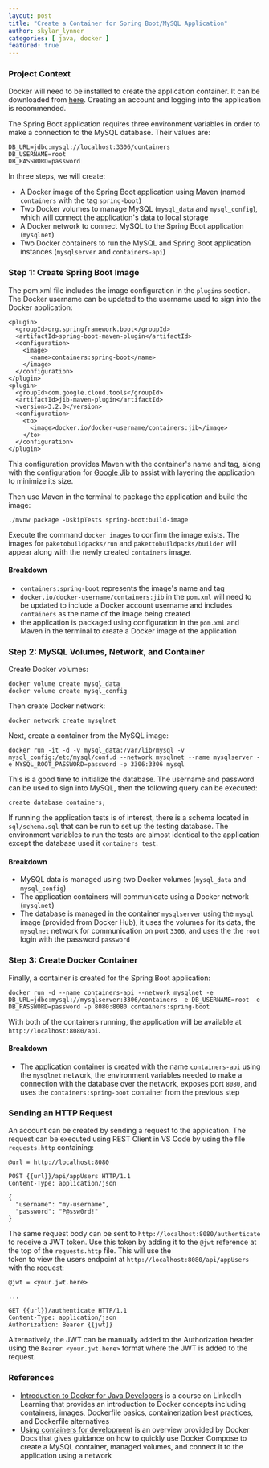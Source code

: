 ```yaml
---
layout: post
title: "Create a Container for Spring Boot/MySQL Application"
author: skylar_lynner
categories: [ java, docker ]
featured: true
---
```


### Project Context

Docker will need to be installed to create the application container.
It can be downloaded from [here](https://docs.docker.com/get-docker/).
Creating an account and logging into the application is recommended.

The Spring Boot application requires three environment variables in
order to make a connection to the MySQL database. Their values are:
  ```
  DB_URL=jdbc:mysql://localhost:3306/containers
  DB_USERNAME=root
  DB_PASSWORD=password
  ```

In three steps, we will create:
- A Docker image of the Spring Boot application using Maven
  (named `containers` with the tag `spring-boot`)
- Two Docker volumes to manage MySQL (`mysql_data` and `mysql_config`),
  which will connect the application's data to local storage
- A Docker network to connect MySQL to the Spring Boot application
  (`mysqlnet`)
- Two Docker containers to run the MySQL and Spring Boot application
  instances (`mysqlserver` and `containers-api`)

### Step 1: Create Spring Boot Image

The pom.xml file includes the image configuration in the `plugins`
section. The Docker username can be updated to the username used to
sign into the Docker application:
  ```
  <plugin>
    <groupId>org.springframework.boot</groupId>
    <artifactId>spring-boot-maven-plugin</artifactId>
    <configuration>
      <image>
        <name>containers:spring-boot</name>
      </image>
    </configuration>
  </plugin>
  <plugin>
    <groupId>com.google.cloud.tools</groupId>
    <artifactId>jib-maven-plugin</artifactId>
    <version>3.2.0</version>
    <configuration>
      <to>
        <image>docker.io/docker-username/containers:jib</image>
      </to>
    </configuration>
  </plugin>
  ```
This configuration provides Maven with the container's name and tag,
along with the configuration for
[Google Jib](https://cloud.google.com/blog/products/application-development/introducing-jib-build-java-docker-images-better)
to assist with layering the application to minimize its size.

Then use Maven in the terminal to package the application and build the
image:
  ```
  ./mvnw package -DskipTests spring-boot:build-image
  ```

Execute the command `docker images` to confirm the image exists. The
images for `paketobuildpacks/run` and `pakettobuildpacks/builder`
will appear along with the newly created `containers` image.

#### Breakdown

- `containers:spring-boot` represents the image's name and tag
- `docker.io/docker-username/containers:jib` in the `pom.xml` will need
  to be updated to include a Docker account username and includes
  `containers` as the name of the image being created
- the application is packaged using configuration in the `pom.xml` and
  Maven in the terminal to create a Docker image of the application

### Step 2: MySQL Volumes, Network, and Container

Create Docker volumes:
```
docker volume create mysql_data
docker volume create mysql_config
```

Then create Docker network:
```
docker network create mysqlnet
```

Next, create a container from the MySQL image:
```
docker run -it -d -v mysql_data:/var/lib/mysql -v mysql_config:/etc/mysql/conf.d --network mysqlnet --name mysqlserver -e MYSQL_ROOT_PASSWORD=password -p 3306:3306 mysql
```

This is a good time to initialize the database. The username and password
can be used to sign into MySQL, then the following query can be executed:
```
create database containers;
```

If running the application tests is of interest, there is a schema
located in `sql/schema.sql` that can be run to set up the testing
database. The environment variables to run the tests are almost
identical to the application except the database used it
`containers_test`.

#### Breakdown

- MySQL data is managed using two Docker volumes (`mysql_data` and
  `mysql_config`)
- The application containers will communicate using a Docker network
  (`mysqlnet`)
- The database is managed in the container `mysqlserver` using the
  `mysql` image (provided from Docker Hub), it uses the volumes
  for its data, the `mysqlnet` network for communication on port `3306`,
  and uses the the `root` login with the password `password`

### Step 3: Create Docker Container

Finally, a container is created for the Spring Boot application:
  ```
  docker run -d --name containers-api --network mysqlnet -e DB_URL=jdbc:mysql://mysqlserver:3306/containers -e DB_USERNAME=root -e DB_PASSWORD=password -p 8080:8080 containers:spring-boot
  ```

With both of the containers running, the application will be available
at `http://localhost:8080/api`.

#### Breakdown

- The application container is created with the name `containers-api`
  using the `mysqlnet` network, the environment variables needed to
  make a connection with the database over the network, exposes port
  `8080`, and uses the `containers:spring-boot` container from the
  previous step

### Sending an HTTP Request

An account can be created by sending a request to the application.
The request can be executed using REST Client in VS Code by using the
file `requests.http` containing:
```
@url = http://localhost:8080

POST {{url}}/api/appUsers HTTP/1.1
Content-Type: application/json

{
  "username": "my-username",
  "password": "P@ssw0rd!"
}
```

The same request body can be sent to `http://localhost:8080/authenticate`
to receive a JWT token. Use this token by adding it to the `@jwt`
reference at the top of the `requests.http` file. This will use the  
token to view the users endpoint at `http://localhost:8080/api/appUsers`
with the request:
```
@jwt = <your.jwt.here>

...

GET {{url}}/authenticate HTTP/1.1
Content-Type: application/json
Authorization: Bearer {{jwt}}
```

Alternatively, the JWT can be manually added to the Authorization header
using the `Bearer <your.jwt.here>` format where the JWT is added to the
request.

### References

- [Introduction to Docker for Java Developers](https://www.linkedin.com/learning/introduction-to-docker-for-java-developers/zero-to-zero-to-hero)
  is a course on LinkedIn Learning that provides an introduction to
  Docker concepts including containers, images, Dockerfile basics,
  containerization best practices, and Dockerfile alternatives
- [Using containers for development](https://docs.docker.com/language/java/develop/)
  is an overview provided by Docker Docs that gives guidance on how to
  quickly use Docker Compose to create a MySQL container, managed
  volumes, and connect it to the application using a network
